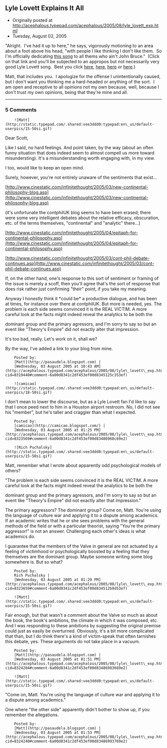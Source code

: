 ## Lyle Lovett Explains It All

 * Originally posted at http://acephalous.typepad.com/acephalous/2005/08/lyle_lovett_exp.html
 * Tuesday, August 02, 2005



"Alright.  I've had it up to here," he says, vigorously motioning to an area about a foot above his head, "with people I like thinking I don't like them.  So I'm officially dedicating [this song](http://www.lylelovett.net/discography/clips/ilove/iloveeverybody.ram) to all thems who ain't John Bruce."  (Click on that link and you'll be subjected to an appropos but not necessarily very good Lyle Lovett song.  Best you click [here](http://www.lylelovett.net/discography/clips/ilove/oldfriend.ram), [here](http://www.lylelovett.net/discography/clips/ilove/latotheleft.ram), [here](http://www.lylelovett.net/discography/clips/ilove/sonja.ram) or [here](http://www.lylelovett.net/discography/clips/ilove/justthemorning.ram).)

Matt, that includes you.  I apologize for the offense I unintentionally caused, but I don't want you thinking me a hard-headed or anything of the sort.  I am open and receptive to all opinions not my own because, well, because I don't trust my own opinions, being that they're mine and all.  

		

* * *

### 5 Comments 

		

                
[]()

	

		![Matt](http://static.typepad.com/.shared:vee3ddd0:typepad:en\_us/default-userpics/15-50si.gif)
	

	

		

Dear Scott, 

Like I said, no hard feelings.  And point taken, by the way (about an often funny situation that does indeed seem to almost compell us more toward misundersting).  It's a misunderstanding worth engaging with, in my view.

I too, would like to keep an open mind.

Surely, however, you're not entirely unaware of the sentiments that exist...  

[http://www.cinestatic.com/infinitethought/2005/03/new-continental-philosophy-blog.asp](http://www.cinestatic.com/infinitethought/2005/03/new-continental-philosophy-blog.asp)

(it's unfortunate the contphilUK blog seems to have been erased; there were some very intelligent debates about the relative efficacy, obscuration, etc. of the terms themselves, "continental" and "analytic" there...)

[http://www.cinestatic.com/infinitethought/2005/04/epitaph-for-continental-philosophy.asp](http://www.cinestatic.com/infinitethought/2005/04/epitaph-for-continental-philosophy.asp)

[http://www.cinestatic.com/infinitethought/2005/03/cont-phil-debate-continues.asp](http://www.cinestatic.com/infinitethought/2005/03/cont-phil-debate-continues.asp)

If, on the other hand, one's response to this sort of sentiment or framing of the issue is merely a scoff, then you'll agree that's the sort of response that does risk rather just confirming "their" point, if you take my meaning.

Anyway I honestly think it \*could be\* a productive dialogue, and has been at times, for instance over there at contphilUK.  But more is needed, yes.  The problem is each side seems convinced it is the REAL VICTIM.  A more careful look at the facts might indeed reveal the analytics to be both the   

dominant group and the primary agressors, and I'm sorry to say so but an event like "Theory's Empire" did not exactly alter that impression.

It's too bad, really.  Let's work on it, shall we?    

By the way, I've added a link to your blog from mine.

	

		Posted by:
		[Matt](http://pasaudela.blogspot.com) |
		[Wednesday, 03 August 2005 at 10:43 AM](http://acephalous.typepad.com/acephalous/2005/08/lyle\_lovett\_exp.html?cid=8319440#comment-6a00d8341c2df453ef00d8345125c353ef)

[]()

	

		![camicao](http://static.typepad.com/.shared:vee3ddd0:typepad:en\_us/default-userpics/18-50si.gif)
	

	

		

I don't mean to lower the discourse, but as a Lyle Lovett fan I'd like to say that I once peed next to him in a Houston airport restroom. No, I did not see his "member", but he's taller and craggier than what I expected.

	

		Posted by:
		[camicao](http://camicao.blogspot.com/) |
		[Wednesday, 03 August 2005 at 01:25 PM](http://acephalous.typepad.com/acephalous/2005/08/lyle\_lovett\_exp.html?cid=8323569#comment-6a00d8341c2df453ef00d83486968c69e2)

[]()

	

		![Rich Puchalsky](http://static.typepad.com/.shared:vee3ddd0:typepad:en\_us/default-userpics/15-50si.gif)
	

	

		

Matt, remember what I wrote about apparently odd psychological models of others?

"The problem is each side seems convinced it is the REAL VICTIM. A more careful look at the facts might indeed reveal the analytics to be both the   

dominant group and the primary agressors, and I'm sorry to say so but an event like "Theory's Empire" did not exactly alter that impression."

The primary aggressors?  The dominant group?  Come on, Matt.  You're using the language of culture war and applying it to a dispute among academics.  If an academic writes that he or she sees problems with the general methods of the field or with a particular theorist, saying "You're the primary aggressor!" is not an answer.  Challenging each other's ideas is what academics do.

I guarantee that the members of the Valve in general are not actuated by a feeling of victimhood or psychologically boosted by a feeling that they themselves are the dominant group.  Maybe someone writing some blog somewhere is.  But so what?

	

		Posted by:
		Rich Puchalsky |
		[Wednesday, 03 August 2005 at 01:29 PM](http://acephalous.typepad.com/acephalous/2005/08/lyle\_lovett\_exp.html?cid=8323659#comment-6a00d8341c2df453ef00d834512b9d53ef)

[]()

	

		![Matt](http://static.typepad.com/.shared:vee3ddd0:typepad:en\_us/default-userpics/15-50si.gif)
	

	

		

Fair enough, but that wasn't a comment about the Valve  so much as about the book, the book's ambitions, the climate in which it was composed, etc.  And I was responding to these ambitions by suggesting the original premise could just as easily be overturned.  Obviously, it's a bit more complicated that than, but I do think there's a kind of victim-speak that often tarnishes this debate, yes.  These arguments do not take place in a vacuum.

	

		Posted by:
		[Matt](http://pasaudela.blogspot.com) |
		[Wednesday, 03 August 2005 at 01:51 PM](http://acephalous.typepad.com/acephalous/2005/08/lyle\_lovett\_exp.html?cid=8324204#comment-6a00d8341c2df453ef00d83486983669e2)

[]()

	

		![Matt](http://static.typepad.com/.shared:vee3ddd0:typepad:en\_us/default-userpics/15-50si.gif)
	

	

		

"Come on, Matt. You're using the language of culture war and applying it to a dispute among academics."

One where "the other side" apparently didn't bother to show up, if you remember the allegations.

	

		Posted by:
		[Matt](http://pasaudela.blogspot.com) |
		[Wednesday, 03 August 2005 at 01:53 PM](http://acephalous.typepad.com/acephalous/2005/08/lyle\_lovett\_exp.html?cid=8324240#comment-6a00d8341c2df453ef00d83486993769e2)

		

        